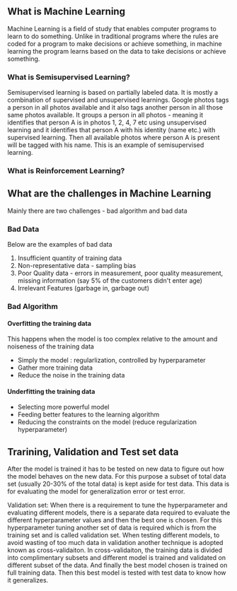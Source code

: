 ## What is Machine Learning
Machine Learning is a field of study that enables computer programs to learn to do something. 
Unlike in traditional programs where the rules are coded for a program to make decisions or achieve something, in machine learning the program learns based on the data to take decisions or achieve something.


### What is Semisupervised Learning?
Semisupervised learning is based on partially labeled data. It is mostly a combination of supervised and unsupervised learnings.
Google photos tags a person in all photos available and it also tags another person in all those same photos available.
It groups a person in all photos - meaning it identifies that person A is in photos 1, 2, 4, 7 etc using unsupervised learning and it identifies that person A with his identity (name etc.) with supervised learning. Then all available photos where person A is present will be tagged with his name. This is an example of semisupervised learning.

### What is Reinforcement Learning?

## What are the challenges in Machine Learning
Mainly there are two challenges - bad algorithm and bad data
### Bad Data
Below are the examples of bad data

1. Insufficient quantity of training data
2. Non-representative data - sampling bias
3. Poor Quality data - errors in measurement, poor quality measurement, missing information (say 5% of the customers didn't enter age)
4. Irrelevant Features (garbage in, garbage out)

### Bad Algorithm
#### Overfitting the training data

This happens when the model is too complex relative to the amount and noiseness of the training data
- Simply the model : regularlization, controlled by hyperparameter
- Gather more training data
- Reduce the noise in the training data

#### Underfitting the training data
- Selecting more powerful model 
- Feeding better features to the learning algorithm
- Reducing the constraints on the model (reduce regularization hyperparameter)



## Trarining, Validation and Test set data
After the model is trained it has to be tested on new data to figure out how the model behaves on the new data.
For this purpose a subset of total data set (usually 20-30% of the total data) is kept aside for test data. This data is for evaluating the model for generalization error or test error.

Validation set: When there is a requirement to tune the hyperparameter and evaluating different models, there is a separate data required to evaluate the different hyperparameter values and then the best one is chosen. For this hyperparameter tuning another set of data is required which is from the training set and is called validation set.
When testing different models, to avoid wasting of too much data in validation another technique is adopted known as cross-validaiton. 
In cross-validaiton, the training data is divided into complimentary subsets and different model is trained and validated on different subset of the data. And finally the best model chosen is trained on full training data. 
Then this best model is tested with test data to know how it generalizes.



